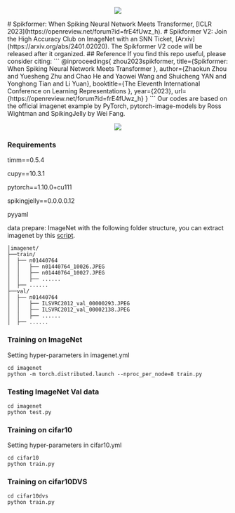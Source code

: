 <p align="center">
<img src="https://github.com/ZK-Zhou/spikformer/blob/main/images/overview01.png">
</p>
# Spikformer: When Spiking Neural Network Meets Transformer, [ICLR 2023](https://openreview.net/forum?id=frE4fUwz_h).
# Spikformer V2: Join the High Accuracy Club on ImageNet with an SNN Ticket, [Arxiv](https://arxiv.org/abs/2401.02020).
The Spikformer V2 code will be released after it organized.
## Reference
If you find this repo useful, please consider citing:
```
@inproceedings{
zhou2023spikformer,
title={Spikformer: When Spiking Neural Network Meets Transformer },
author={Zhaokun Zhou and Yuesheng Zhu and Chao He and Yaowei Wang and Shuicheng YAN and Yonghong Tian and Li Yuan},
booktitle={The Eleventh International Conference on Learning Representations },
year={2023},
url={https://openreview.net/forum?id=frE4fUwz_h}
}
```
Our codes are based on the official imagenet example by PyTorch, pytorch-image-models by Ross Wightman and SpikingJelly by Wei Fang.

<p align="center">
<img src="https://github.com/ZK-Zhou/spikformer/blob/main/images/overview01.png">
</p>

### Requirements
timm==0.5.4

cupy==10.3.1

pytorch==1.10.0+cu111

spikingjelly==0.0.0.0.12

pyyaml

data prepare: ImageNet with the following folder structure, you can extract imagenet by this [script](https://gist.github.com/BIGBALLON/8a71d225eff18d88e469e6ea9b39cef4).
```
│imagenet/
├──train/
│  ├── n01440764
│  │   ├── n01440764_10026.JPEG
│  │   ├── n01440764_10027.JPEG
│  │   ├── ......
│  ├── ......
├──val/
│  ├── n01440764
│  │   ├── ILSVRC2012_val_00000293.JPEG
│  │   ├── ILSVRC2012_val_00002138.JPEG
│  │   ├── ......
│  ├── ......
```


### Training  on ImageNet
Setting hyper-parameters in imagenet.yml

```
cd imagenet
python -m torch.distributed.launch --nproc_per_node=8 train.py
```

### Testing ImageNet Val data 
```
cd imagenet
python test.py
```

### Training  on cifar10
Setting hyper-parameters in cifar10.yml
```
cd cifar10
python train.py
```
### Training  on cifar10DVS
```
cd cifar10dvs
python train.py
```


